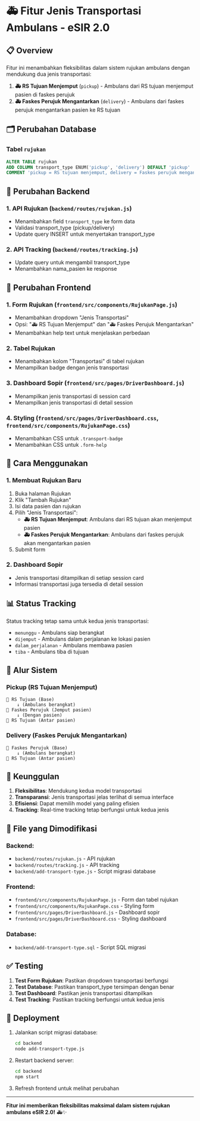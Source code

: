 # 🚑 Fitur Jenis Transportasi Ambulans - eSIR 2.0

## 📋 **Overview**

Fitur ini menambahkan fleksibilitas dalam sistem rujukan ambulans dengan mendukung dua jenis transportasi:

1. **🚑 RS Tujuan Menjemput** (`pickup`) - Ambulans dari RS tujuan menjemput pasien di faskes perujuk
2. **🚑 Faskes Perujuk Mengantarkan** (`delivery`) - Ambulans dari faskes perujuk mengantarkan pasien ke RS tujuan

## 🗂️ **Perubahan Database**

### Tabel `rujukan`
```sql
ALTER TABLE rujukan 
ADD COLUMN transport_type ENUM('pickup', 'delivery') DEFAULT 'pickup' 
COMMENT 'pickup = RS tujuan menjemput, delivery = Faskes perujuk mengantarkan';
```

## 🔧 **Perubahan Backend**

### 1. **API Rujukan** (`backend/routes/rujukan.js`)
- Menambahkan field `transport_type` ke form data
- Validasi transport_type (pickup/delivery)
- Update query INSERT untuk menyertakan transport_type

### 2. **API Tracking** (`backend/routes/tracking.js`)
- Update query untuk mengambil transport_type
- Menambahkan nama_pasien ke response

## 🎨 **Perubahan Frontend**

### 1. **Form Rujukan** (`frontend/src/components/RujukanPage.js`)
- Menambahkan dropdown "Jenis Transportasi"
- Opsi: "🚑 RS Tujuan Menjemput" dan "🚑 Faskes Perujuk Mengantarkan"
- Menambahkan help text untuk menjelaskan perbedaan

### 2. **Tabel Rujukan**
- Menambahkan kolom "Transportasi" di tabel rujukan
- Menampilkan badge dengan jenis transportasi

### 3. **Dashboard Sopir** (`frontend/src/pages/DriverDashboard.js`)
- Menampilkan jenis transportasi di session card
- Menampilkan jenis transportasi di detail session

### 4. **Styling** (`frontend/src/pages/DriverDashboard.css`, `frontend/src/components/RujukanPage.css`)
- Menambahkan CSS untuk `.transport-badge`
- Menambahkan CSS untuk `.form-help`

## 🚀 **Cara Menggunakan**

### 1. **Membuat Rujukan Baru**
1. Buka halaman Rujukan
2. Klik "Tambah Rujukan"
3. Isi data pasien dan rujukan
4. Pilih "Jenis Transportasi":
   - **🚑 RS Tujuan Menjemput**: Ambulans dari RS tujuan akan menjemput pasien
   - **🚑 Faskes Perujuk Mengantarkan**: Ambulans dari faskes perujuk akan mengantarkan pasien
5. Submit form

### 2. **Dashboard Sopir**
- Jenis transportasi ditampilkan di setiap session card
- Informasi transportasi juga tersedia di detail session

## 📊 **Status Tracking**

Status tracking tetap sama untuk kedua jenis transportasi:
- `menunggu` - Ambulans siap berangkat
- `dijemput` - Ambulans dalam perjalanan ke lokasi pasien
- `dalam_perjalanan` - Ambulans membawa pasien
- `tiba` - Ambulans tiba di tujuan

## 🔄 **Alur Sistem**

### **Pickup (RS Tujuan Menjemput)**
```
🏥 RS Tujuan (Base) 
    ↓ (Ambulans berangkat)
🏥 Faskes Perujuk (Jemput pasien)
    ↓ (Dengan pasien)
🏥 RS Tujuan (Antar pasien)
```

### **Delivery (Faskes Perujuk Mengantarkan)**
```
🏥 Faskes Perujuk (Base)
    ↓ (Ambulans berangkat)
🏥 RS Tujuan (Antar pasien)
```

## 🎯 **Keunggulan**

1. **Fleksibilitas**: Mendukung kedua model transportasi
2. **Transparansi**: Jenis transportasi jelas terlihat di semua interface
3. **Efisiensi**: Dapat memilih model yang paling efisien
4. **Tracking**: Real-time tracking tetap berfungsi untuk kedua jenis

## 🔧 **File yang Dimodifikasi**

### Backend:
- `backend/routes/rujukan.js` - API rujukan
- `backend/routes/tracking.js` - API tracking
- `backend/add-transport-type.js` - Script migrasi database

### Frontend:
- `frontend/src/components/RujukanPage.js` - Form dan tabel rujukan
- `frontend/src/components/RujukanPage.css` - Styling form
- `frontend/src/pages/DriverDashboard.js` - Dashboard sopir
- `frontend/src/pages/DriverDashboard.css` - Styling dashboard

### Database:
- `backend/add-transport-type.sql` - Script SQL migrasi

## ✅ **Testing**

1. **Test Form Rujukan**: Pastikan dropdown transportasi berfungsi
2. **Test Database**: Pastikan transport_type tersimpan dengan benar
3. **Test Dashboard**: Pastikan jenis transportasi ditampilkan
4. **Test Tracking**: Pastikan tracking berfungsi untuk kedua jenis

## 🚀 **Deployment**

1. Jalankan script migrasi database:
   ```bash
   cd backend
   node add-transport-type.js
   ```

2. Restart backend server:
   ```bash
   cd backend
   npm start
   ```

3. Refresh frontend untuk melihat perubahan

---

**Fitur ini memberikan fleksibilitas maksimal dalam sistem rujukan ambulans eSIR 2.0!** 🚑✨
